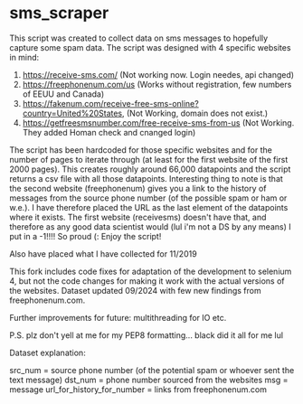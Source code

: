 # sms_scraper

This script was created to collect data on sms messages to hopefully capture some spam data. The script was designed with 4 specific websites in mind:

1. https://receive-sms.com/        (Not working now. Login needes, api changed)
2. https://freephonenum.com/us      (Works without registration, few numbers of EEUU and Canada)
3. https://fakenum.com/receive-free-sms-online?country=United%20States, (Not Working, domain does not exist.)
4. https://getfreesmsnumber.com/free-receive-sms-from-us (Not Working. They added Homan check and cnanged login)


The script has been hardcoded for those specific websites and for the number of pages to iterate through (at least for the first website of the first 2000 pages). This creates roughly around 66,000 datapoints and the script returns a csv file with all those datapoints. Interesting thing to note is that the second website (freephonenum) gives you a link to the history of messages from the source phone number (of the possible spam or ham or w.e.). I have therefore placed the URL as the last element of the datapoints where it exists. The first website (receivesms) doesn't have that, and therefore as any good data scientist would (lul i'm not a DS by any means) I put in a -1!!!! So proud (: Enjoy the script!

Also have placed what I have collected for 11/2019

This fork includes code fixes for adaptation of the development to selenium 4, but not the code changes for making it work with the actual versions of the websites.
Dataset updated 09/2024 with few new findings from freephonenum.com.

Further improvements for future:
multithreading for IO
etc.

P.S. plz don't yell at me for my PEP8 formatting... black did it all for me lul

Dataset explanation:

src_num = source phone number (of the potential spam or whoever sent the text message)
dst_num = phone number sourced from the websites
msg = message
url_for_history_for_number = links from freephonenum.com
